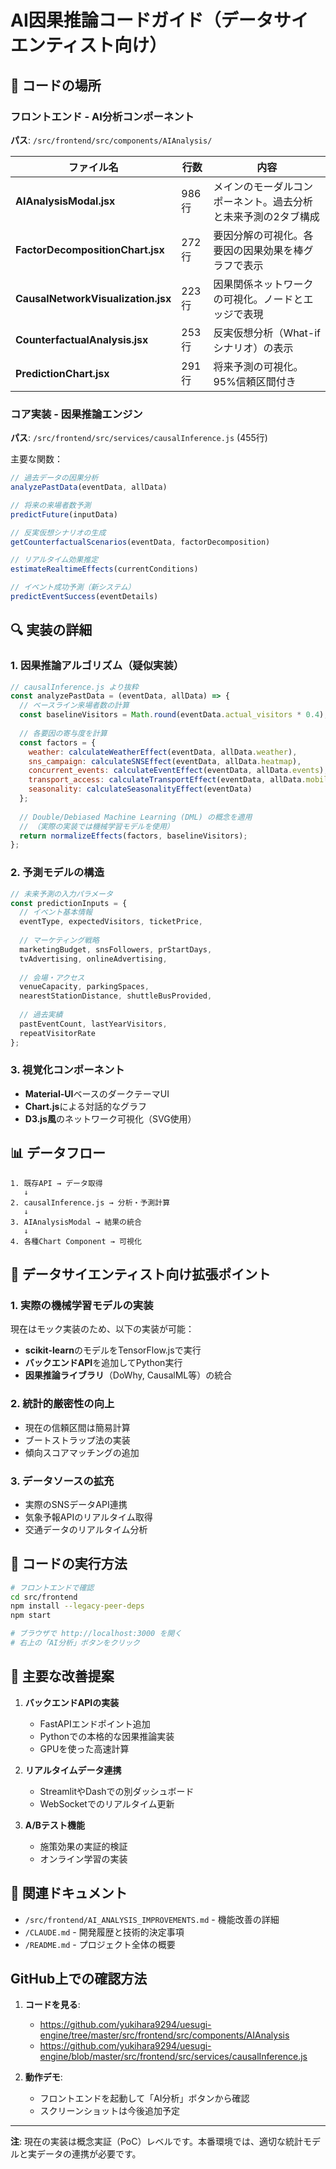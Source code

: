 # AI因果推論コードガイド（データサイエンティスト向け）

## 📍 コードの場所

### フロントエンド - AI分析コンポーネント
**パス**: `/src/frontend/src/components/AIAnalysis/`

| ファイル名 | 行数 | 内容 |
|-----------|------|------|
| **AIAnalysisModal.jsx** | 986行 | メインのモーダルコンポーネント。過去分析と未来予測の2タブ構成 |
| **FactorDecompositionChart.jsx** | 272行 | 要因分解の可視化。各要因の因果効果を棒グラフで表示 |
| **CausalNetworkVisualization.jsx** | 223行 | 因果関係ネットワークの可視化。ノードとエッジで表現 |
| **CounterfactualAnalysis.jsx** | 253行 | 反実仮想分析（What-ifシナリオ）の表示 |
| **PredictionChart.jsx** | 291行 | 将来予測の可視化。95%信頼区間付き |

### コア実装 - 因果推論エンジン
**パス**: `/src/frontend/src/services/causalInference.js` (455行)

主要な関数：
```javascript
// 過去データの因果分析
analyzePastData(eventData, allData)

// 将来の来場者数予測
predictFuture(inputData)

// 反実仮想シナリオの生成
getCounterfactualScenarios(eventData, factorDecomposition)

// リアルタイム効果推定
estimateRealtimeEffects(currentConditions)

// イベント成功予測（新システム）
predictEventSuccess(eventDetails)
```

## 🔍 実装の詳細

### 1. 因果推論アルゴリズム（疑似実装）

```javascript
// causalInference.js より抜粋
const analyzePastData = (eventData, allData) => {
  // ベースライン来場者数の計算
  const baselineVisitors = Math.round(eventData.actual_visitors * 0.4);
  
  // 各要因の寄与度を計算
  const factors = {
    weather: calculateWeatherEffect(eventData, allData.weather),
    sns_campaign: calculateSNSEffect(eventData, allData.heatmap),
    concurrent_events: calculateEventEffect(eventData, allData.events),
    transport_access: calculateTransportEffect(eventData, allData.mobility),
    seasonality: calculateSeasonalityEffect(eventData)
  };
  
  // Double/Debiased Machine Learning (DML) の概念を適用
  // （実際の実装では機械学習モデルを使用）
  return normalizeEffects(factors, baselineVisitors);
};
```

### 2. 予測モデルの構造

```javascript
// 未来予測の入力パラメータ
const predictionInputs = {
  // イベント基本情報
  eventType, expectedVisitors, ticketPrice,
  
  // マーケティング戦略
  marketingBudget, snsFollowers, prStartDays,
  tvAdvertising, onlineAdvertising,
  
  // 会場・アクセス
  venueCapacity, parkingSpaces,
  nearestStationDistance, shuttleBusProvided,
  
  // 過去実績
  pastEventCount, lastYearVisitors,
  repeatVisitorRate
};
```

### 3. 視覚化コンポーネント

- **Material-UI**ベースのダークテーマUI
- **Chart.js**による対話的なグラフ
- **D3.js風**のネットワーク可視化（SVG使用）

## 📊 データフロー

```
1. 既存API → データ取得
   ↓
2. causalInference.js → 分析・予測計算
   ↓
3. AIAnalysisModal → 結果の統合
   ↓
4. 各種Chart Component → 可視化
```

## 🔬 データサイエンティスト向け拡張ポイント

### 1. 実際の機械学習モデルの実装
現在はモック実装のため、以下の実装が可能：
- **scikit-learn**のモデルをTensorFlow.jsで実行
- **バックエンドAPI**を追加してPython実行
- **因果推論ライブラリ**（DoWhy, CausalML等）の統合

### 2. 統計的厳密性の向上
- 現在の信頼区間は簡易計算
- ブートストラップ法の実装
- 傾向スコアマッチングの追加

### 3. データソースの拡充
- 実際のSNSデータAPI連携
- 気象予報APIのリアルタイム取得
- 交通データのリアルタイム分析

## 🚀 コードの実行方法

```bash
# フロントエンドで確認
cd src/frontend
npm install --legacy-peer-deps
npm start

# ブラウザで http://localhost:3000 を開く
# 右上の「AI分析」ボタンをクリック
```

## 📝 主要な改善提案

1. **バックエンドAPIの実装**
   - FastAPIエンドポイント追加
   - Pythonでの本格的な因果推論実装
   - GPUを使った高速計算

2. **リアルタイムデータ連携**
   - StreamlitやDashでの別ダッシュボード
   - WebSocketでのリアルタイム更新

3. **A/Bテスト機能**
   - 施策効果の実証的検証
   - オンライン学習の実装

## 🔗 関連ドキュメント

- `/src/frontend/AI_ANALYSIS_IMPROVEMENTS.md` - 機能改善の詳細
- `/CLAUDE.md` - 開発履歴と技術的決定事項
- `/README.md` - プロジェクト全体の概要

## GitHub上での確認方法

1. **コードを見る**: 
   - https://github.com/yukihara9294/uesugi-engine/tree/master/src/frontend/src/components/AIAnalysis
   - https://github.com/yukihara9294/uesugi-engine/blob/master/src/frontend/src/services/causalInference.js

2. **動作デモ**:
   - フロントエンドを起動して「AI分析」ボタンから確認
   - スクリーンショットは今後追加予定

---

**注**: 現在の実装は概念実証（PoC）レベルです。本番環境では、適切な統計モデルと実データの連携が必要です。